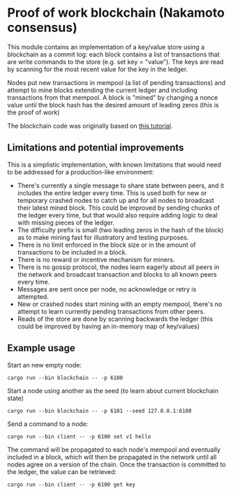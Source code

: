 # Proof of work blockchain (Nakamoto consensus)

This module contains an implementation of a key/value store using a blockchain as a commit log: each block contains a list of transactions that are write commands to the store (e.g. set key = "value").
The keys are read by scanning for the most recent value for the key in the ledger.

Nodes put new transactions in mempool (a list of pending transactions) and attempt to mine blocks extending the current ledger and including transactions from that mempool. A block is "mined" by changing a nonce value until the block hash has the desired amount of leading zeros (this is the proof of work)

The blockchain code was originally based on [this tutorial](https://blog.logrocket.com/how-to-build-a-blockchain-in-rust/).

## Limitations and potential improvements
This is a simplistic implementation, with known limitations that would need to be addressed for a production-like environment:

- There's currently a single message to share state between peers, and it includes the entire ledger every time. This is used both for new or temporary crashed nodes to catch up and for all nodes to broadcast their latest mined block. This could be improved by sending chunks of the ledger every time, but that would also require adding logic to deal with missing pieces of the ledger.
- The difficulty prefix is small (two leading zeros in the hash of the block) as to make mining fast for illustratory and testing purposes.
- There is no limit enforced in the block size or in the amount of transactions to be included in a block.
- There is no reward or incentive mechanism for miners.
- There is no gossip protocol, the nodes learn eagerly about all peers in the network and broadcast transaction and blocks to all known peers every time.
- Messages are sent once per node, no acknowledge or retry is attempted.
- New or crashed nodes start mining with an empty mempool, there's no attempt to learn currently pending transactions from other peers.
- Reads of the store are done by scanning backwards the ledger (this could be improved by having an in-memory map of key/values)

## Example usage

Start an new empty node:

	cargo run --bin blockchain -- -p 6100

Start a node using another as the seed (to learn about current blockchain state)

    cargo run --bin blockchain -- -p 6101 --seed 127.0.0.1:6100

Send a command to a node:

    cargo run --bin client -- -p 6100 set v1 hello

The command will be propagated to each node's mempool and eventually included in a block, which will then be propagated in the network until all nodes agree on a version of the chain. Once the transaction is committed to the ledger, the value can be retrieved:

    cargo run --bin client -- -p 6100 get key
